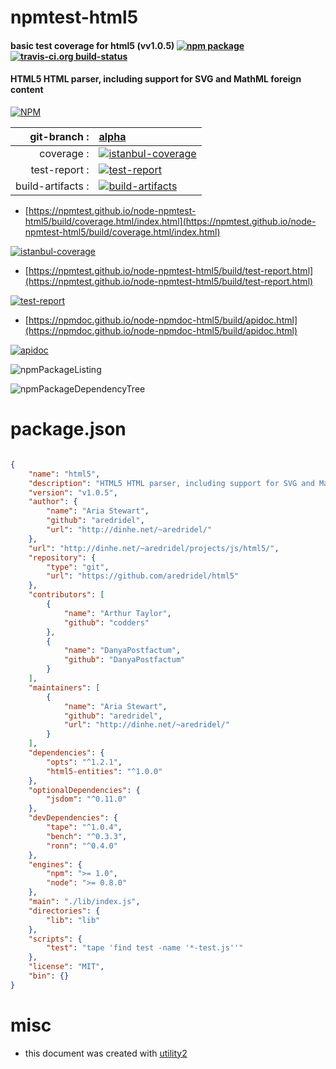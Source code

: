 # npmtest-html5

#### basic test coverage for  html5 (vv1.0.5)  [![npm package](https://img.shields.io/npm/v/npmtest-html5.svg?style=flat-square)](https://www.npmjs.org/package/npmtest-html5) [![travis-ci.org build-status](https://api.travis-ci.org/npmtest/node-npmtest-html5.svg)](https://travis-ci.org/npmtest/node-npmtest-html5)

#### HTML5 HTML parser, including support for SVG and MathML foreign content

[![NPM](https://nodei.co/npm/html5.png?downloads=true&downloadRank=true&stars=true)](https://www.npmjs.com/package/html5)

| git-branch : | [alpha](https://github.com/npmtest/node-npmtest-html5/tree/alpha)|
|--:|:--|
| coverage : | [![istanbul-coverage](https://npmtest.github.io/node-npmtest-html5/build/coverage.badge.svg)](https://npmtest.github.io/node-npmtest-html5/build/coverage.html/index.html)|
| test-report : | [![test-report](https://npmtest.github.io/node-npmtest-html5/build/test-report.badge.svg)](https://npmtest.github.io/node-npmtest-html5/build/test-report.html)|
| build-artifacts : | [![build-artifacts](https://npmtest.github.io/node-npmtest-html5/glyphicons_144_folder_open.png)](https://github.com/npmtest/node-npmtest-html5/tree/gh-pages/build)|

- [https://npmtest.github.io/node-npmtest-html5/build/coverage.html/index.html](https://npmtest.github.io/node-npmtest-html5/build/coverage.html/index.html)

[![istanbul-coverage](https://npmtest.github.io/node-npmtest-html5/build/screenCapture.buildCi.browser.%252Ftmp%252Fbuild%252Fcoverage.lib.html.png)](https://npmtest.github.io/node-npmtest-html5/build/coverage.html/index.html)

- [https://npmtest.github.io/node-npmtest-html5/build/test-report.html](https://npmtest.github.io/node-npmtest-html5/build/test-report.html)

[![test-report](https://npmtest.github.io/node-npmtest-html5/build/screenCapture.buildCi.browser.%252Ftmp%252Fbuild%252Ftest-report.html.png)](https://npmtest.github.io/node-npmtest-html5/build/test-report.html)

- [https://npmdoc.github.io/node-npmdoc-html5/build/apidoc.html](https://npmdoc.github.io/node-npmdoc-html5/build/apidoc.html)

[![apidoc](https://npmdoc.github.io/node-npmdoc-html5/build/screenCapture.buildCi.browser.%252Ftmp%252Fbuild%252Fapidoc.html.png)](https://npmdoc.github.io/node-npmdoc-html5/build/apidoc.html)

![npmPackageListing](https://npmtest.github.io/node-npmtest-html5/build/screenCapture.npmPackageListing.svg)

![npmPackageDependencyTree](https://npmtest.github.io/node-npmtest-html5/build/screenCapture.npmPackageDependencyTree.svg)



# package.json

```json

{
    "name": "html5",
    "description": "HTML5 HTML parser, including support for SVG and MathML foreign content",
    "version": "v1.0.5",
    "author": {
        "name": "Aria Stewart",
        "github": "aredridel",
        "url": "http://dinhe.net/~aredridel/"
    },
    "url": "http://dinhe.net/~aredridel/projects/js/html5/",
    "repository": {
        "type": "git",
        "url": "https://github.com/aredridel/html5"
    },
    "contributors": [
        {
            "name": "Arthur Taylor",
            "github": "codders"
        },
        {
            "name": "DanyaPostfactum",
            "github": "DanyaPostfactum"
        }
    ],
    "maintainers": [
        {
            "name": "Aria Stewart",
            "github": "aredridel",
            "url": "http://dinhe.net/~aredridel/"
        }
    ],
    "dependencies": {
        "opts": "^1.2.1",
        "html5-entities": "^1.0.0"
    },
    "optionalDependencies": {
        "jsdom": "^0.11.0"
    },
    "devDependencies": {
        "tape": "^1.0.4",
        "bench": "^0.3.3",
        "ronn": "^0.4.0"
    },
    "engines": {
        "npm": ">= 1.0",
        "node": ">= 0.8.0"
    },
    "main": "./lib/index.js",
    "directories": {
        "lib": "lib"
    },
    "scripts": {
        "test": "tape 'find test -name '*-test.js''"
    },
    "license": "MIT",
    "bin": {}
}
```



# misc
- this document was created with [utility2](https://github.com/kaizhu256/node-utility2)
